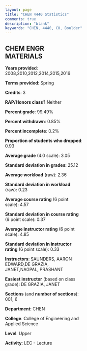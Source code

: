 ```yaml
---
layout: page
title: "CHEN 4440 Statistics"
comments: true
description: "blank"
keywords: "CHEN, 4440, CU, Boulder"
--- 
```

<head>
<script src="https://ajax.googleapis.com/ajax/libs/jquery/2.1.3/jquery.min.js"></script>
<script src="https://dl.dropboxusercontent.com/s/pc42nxpaw1ea4o9/highcharts.js?dl=0"></script>
<!-- <script src="../assets/js/highcharts.js"></script> -->
<style type="text/css">@font-face {
	font-family: "Bebas Neue";
	src: url(https://www.filehosting.org/file/details/544349/BebasNeue%20Regular.otf) format("opentype");
	}
	h1.Bebas { 
		font-family: "Bebas Neue", Verdana, Tahoma;
	}
</style>
</head>
<body>
	<div id="container" style="float: right; width: 45%; height: 88%; margin-left: 2.5%; margin-right: 2.5%;"></div>
	<script language="JavaScript">
		$(document).ready(function() {
		var chart = {type: 'column'};
		var title = {text: 'Grade Distribution'};
		var xAxis = {categories: ['A','B','C','D','F'],crosshair: true};
		var yAxis = {min: 0,title: {text: 'Percentage'}};
		var tooltip = {headerFormat: '<center><b><span style="font-size:20px">{point.key}</span></b></center>',
		               pointFormat: '<td style="padding:0"><b>{point.y:.1f}%</b></td>',
		               footerFormat: '</table>',shared: true,useHTML: true};
		var plotOptions = {column: {pointPadding: 0.0,borderWidth: 0}};  
		var credits = {enabled: false};var series= [{name: 'Percent',data: [31.99,45.73,19.91,1.42,0.95,]}];
		var json = {};
		json.chart = chart;
		json.title = title;
		json.tooltip = tooltip;
		json.xAxis = xAxis;
		json.yAxis = yAxis;  
		json.series = series;
		json.plotOptions = plotOptions;  
		json.credits = credits;
		$('#container').highcharts(json);
	});
	</script>
</body>
			   
## CHEM ENGR MATERIALS

**Years provided**: 2008,2010,2012,2014,2015,2016

**Terms provided**: Spring

**Credits**: 3

**RAP/Honors class?** Neither

**Percent grade**: 99.49%

**Percent withdrawn**: 0.85%

**Percent incomplete**: 0.2%

**Proportion of students who dropped**: 0.93

**Average grade** (4.0 scale): 3.05

**Standard deviation in grades**: 25.12

**Average workload** (raw): 2.36

**Standard deviation in workload** (raw): 0.23

**Average course rating** (6 point scale): 4.57

**Standard deviation in course rating** (6 point scale): 0.37

**Average instructor rating** (6 point scale): 4.85

**Standard deviation in instructor rating** (6 point scale): 0.33

**Instructors**: SAUNDERS, AARON EDWARD,DE GRAZIA, JANET,NAGPAL, PRASHANT

**Easiest instructor** (based on class grade): DE GRAZIA, JANET

**Sections** (and **number of sections**): 001, 6

**Department**: CHEN

**College**: College of Engineering and Applied Science

**Level**: Upper

**Activity**: LEC - Lecture